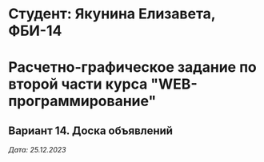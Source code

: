 # Студент: Якунина Елизавета, ФБИ-14

# Расчетно-графическое задание по второй части курса "WEB-программирование"

## Вариант 14. Доска объявлений

*Дата: 25.12.2023*